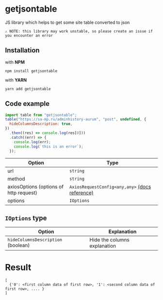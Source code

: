 # getjsontable

JS library which helps to get some site table converted to json

``⚠️ NOTE: this library may work unstable, so please create an issue if you encounter an error``

## Installation

with **NPM**
```
npm install getjsontable
```

with **YARN**
```
yarn add getjsontable
```

## Code example
```javascript
import table from "getjsontable";
table("https://sa-mp.ru/adminhistory-aurum", "post", undefined, {
  hideColumnsDescription: true,
})
  .then((res) => console.log(res[0]))
  .catch((err) => {
    console.log(err);
    console.log(`this is an error`);
  });
```
| Option  |  Type |
|---|---|
| url  | ``string``  |
| method  | ``string``  |
| axiosOptions (options of http request)  | ``AxiosRequestConfig<any,any>`` [(docs reference)](https://axios-http.com/docs/req_config)  |
| options | ``IOptions`` 
## ``IOptions`` type
| Option | Explanation |
| ---- | ----|
| ``hideColumnsDescription`` (boolean) | Hide the columns explanation

# Result
```
[
  {'0': <first column data of first row>, '1': <second column data of first row>, .... }
]
```
